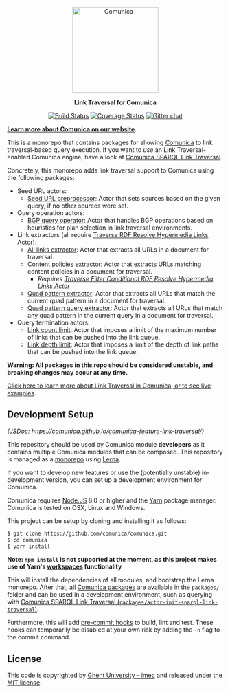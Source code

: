 <p align="center">
  <a href="https://comunica.dev/">
    <img alt="Comunica" src="https://comunica.dev/img/comunica_red.svg" width="200">
  </a>
</p>

<p align="center">
  <strong>Link Traversal for Comunica</strong>
</p>

<p align="center">
<a href="https://travis-ci.org/comunica/comunica-feature-link-traversal"><img src="https://travis-ci.org/comunica/comunica-feature-link-traversal.svg?branch=master" alt="Build Status"></a>
<a href="https://coveralls.io/github/comunica/comunica-feature-link-traversal?branch=master"><img src="https://coveralls.io/repos/github/comunica/comunica-feature-link-traversal/badge.svg?branch=master" alt="Coverage Status"></a>
<a href="https://gitter.im/comunica/Lobby"><img src="https://badges.gitter.im/comunica.png" alt="Gitter chat"></a>
</p>

**[Learn more about Comunica on our website](https://comunica.dev/).**

This is a monorepo that contains packages for allowing [Comunica](https://github.com/comunica/comunica) to link traversal-based query execution.
If you want to _use_ an Link Traversal-enabled Comunica engine, have a look at [Comunica SPARQL Link Traversal](https://github.com/comunica/comunica-feature-link-traversal/tree/master/packages/actor-init-sparql-link-traversal).

Concretely, this monorepo adds link traversal support to Comunica using the following packages:

* Seed URL actors:
    * [Seed URL preprocessor](https://github.com/comunica/comunica-feature-link-traversal/tree/master/packages/actor-context-preprocess-set-seed-sources-quadpattern-iris): Actor that sets sources based on the given query, if no other sources were set.
* Query operation actors:
    * [BGP query operator](https://github.com/comunica/comunica-feature-link-traversal/tree/master/packages/actor-query-operation-bgp-traversal): Actor that handles BGP operations based on heuristics for plan selection in link traversal environments.
* Link extractors (all require [Traverse RDF Resolve Hypermedia Links Actor](https://github.com/comunica/comunica-feature-link-traversal/tree/master/packages/actor-rdf-resolve-hypermedia-links-traverse)):
    * [All links extractor](https://github.com/comunica/comunica-feature-link-traversal/tree/master/packages/actor-rdf-metadata-extract-traverse-all): Actor that extracts all URLs in a document for traversal.
    * [Content policies extractor](https://github.com/comunica/comunica-feature-link-traversal/tree/master/packages/actor-rdf-metadata-extract-traverse-content-policies): Actor that extracts URLs matching content policies in a document for traversal.
        * _Requires [Traverse Filter Conditional RDF Resolve Hypermedia Links Actor](https://github.com/comunica/comunica-feature-link-traversal/tree/master/packages/actor-rdf-resolve-hypermedia-links-traverse-replace-conditional)_
    * [Quad pattern extractor](https://github.com/comunica/comunica-feature-link-traversal/tree/master/packages/actor-rdf-metadata-extract-traverse-quad-pattern): Actor that extracts all URLs that match the current quad pattern in a document for traversal.
    * [Quad pattern query extractor](https://github.com/comunica/comunica-feature-link-traversal/tree/master/packages/actor-rdf-metadata-extract-traverse-quad-pattern-query): Actor that extracts all URLs that match any quad pattern in the current query in a document for traversal.
* Query termination actors:
    * [Link count limit](https://github.com/comunica/comunica-feature-link-traversal/tree/master/packages/actor-rdf-resolve-hypermedia-links-queue-wrapper-limit-count): Actor that imposes a limit of the maximum number of links that can be pushed into the link queue.
    * [Link depth limit](https://github.com/comunica/comunica-feature-link-traversal/tree/master/packages/actor-rdf-resolve-hypermedia-links-queue-wrapper-limit-depth): Actor that imposes a limit of the depth of link paths that can be pushed into the link queue.

**Warning: All packages in this repo should be considered unstable, and breaking changes may occur at any time.**

[Click here to learn more about Link Traversal in Comunica, or to see live examples](https://comunica.dev/research/link_traversal/).

## Development Setup

_(JSDoc: https://comunica.github.io/comunica-feature-link-traversal/)_

This repository should be used by Comunica module **developers** as it contains multiple Comunica modules that can be composed.
This repository is managed as a [monorepo](https://github.com/babel/babel/blob/master/doc/design/monorepo.md)
using [Lerna](https://lernajs.io/).

If you want to develop new features
or use the (potentially unstable) in-development version,
you can set up a development environment for Comunica.

Comunica requires [Node.JS](http://nodejs.org/) 8.0 or higher and the [Yarn](https://yarnpkg.com/en/) package manager.
Comunica is tested on OSX, Linux and Windows.

This project can be setup by cloning and installing it as follows:

```bash
$ git clone https://github.com/comunica/comunica.git
$ cd comunica
$ yarn install
```

**Note: `npm install` is not supported at the moment, as this project makes use of Yarn's [workspaces](https://yarnpkg.com/lang/en/docs/workspaces/) functionality**

This will install the dependencies of all modules, and bootstrap the Lerna monorepo.
After that, all [Comunica packages](https://github.com/comunica/comunica-feature-link-traversal/tree/master/packages) are available in the `packages/` folder
and can be used in a development environment, such as querying with [Comunica SPARQL Link Traversal (`packages/actor-init-sparql-link-traversal`)](https://github.com/comunica/comunica-feature-link-traversal/tree/master/packages/actor-init-sparql-link-traversal).

Furthermore, this will add [pre-commit hooks](https://www.npmjs.com/package/pre-commit)
to build, lint and test.
These hooks can temporarily be disabled at your own risk by adding the `-n` flag to the commit command.

## License
This code is copyrighted by [Ghent University – imec](http://idlab.ugent.be/)
and released under the [MIT license](http://opensource.org/licenses/MIT).
